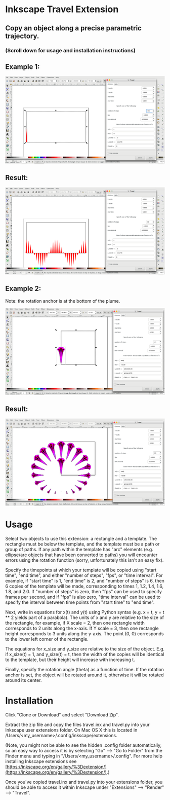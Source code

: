 # Inkscape Travel Extension

## Copy an object along a precise parametric trajectory.

### (Scroll down for usage and installation instructions)

## Example 1:

![cosine_1](cosine_1.png "Cosine 1") 

## Result:

![cosine_2](cosine_2.png "Cosine 2") 

## Example 2:
Note: the rotation anchor is at the bottom of the plume.

![fan 1](fan_1.png "Fan 1")

## Result:

![fan 2](fan_2.png "Fan 2")

# Usage

Select two objects to use this extension: a rectangle and a template. The rectangle must be below the template, and the template must be a path or group of paths. If any path within the template has "arc" elements (e.g. ellipse/arc objects that have been converted to paths) you will encounter errors using the rotation function (sorry, unfortunately this isn't an easy fix).

Specify the timepoints at which your template will be copied using "start time", "end time", and either "number of steps", "fps", or "time interval". For example, if "start time" is 1, "end time" is 2, and "number of steps" is 6, then 6 copies of the template will be made, corresponding to times 1, 1.2, 1.4, 1.6, 1.8, and 2.0. If "number of steps" is zero, then "fps" can be used to specify frames per second, and if "fps" is also zero, "time interval" can be used to specify the interval between time points from "start time" to "end time".

Next, write in equations for x(t) and y(t) using Python syntax (e.g. x = t, y = t ** 2 yields part of a parabola). The units of x and y are relative to the size of the rectangle, for example, if X scale = 2, then one rectangle width corresponds to 2 units along the x-axis. If Y scale = 3, then one rectangle height corresponds to 3 units along the y-axis. The point (0, 0) corresponds to the lower left corner of the rectangle.

The equations for x_size and y_size are relative to the size of the object. E.g. if x_size(t) = 1, and y_size(t) = t, then the width of the copies will be identical to the template, but their height will increase with increasing t.

Finally, specify the rotation angle (theta) as a function of time. If the rotation anchor is set, the object will be rotated around it, otherwise it will be rotated around its center.

# Installation

Click "Clone or Download" and select "Download Zip".

Extract the zip file and copy the files travel.inx and travel.py into your Inkscape user extensions folder. On Mac OS X this is located in /Users/<my_username>/.config/inkscape/extensions. 

(Note, you might not be able to see the hidden .config folder automatically, so an easy way to access it is by selecting "Go" --> "Go to Folder" from the Finder menu and typing in "/Users/<my_username>/.config". For more help installing Inkscape extensions see [https://inkscape.org/en/gallery/%3Dextension/](https://inkscape.org/en/gallery/%3Dextension/).)

Once you've copied travel.inx and travel.py into your extensions folder, you should be able to access it within Inkscape under "Extensions" --> "Render" --> "Travel".
